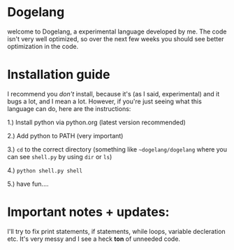 # Dogelang
welcome to Dogelang, a experimental language developed by me. The code isn't very well optimized, so over the next few weeks you should see better optimization in the code.


# Installation guide
I recommend you *don't* install, because it's (as I said, experimental) and it bugs a lot, and I mean a lot. However, if you're just seeing what this language can do, here are the instructions:


1.) Install python via python.org (latest version recommended)


2.) Add python to PATH (very important)


3.) `cd` to the correct directory (something like `~dogelang/dogelang` where you can see `shell.py` by using `dir` or `ls`)


4.) `python shell.py shell`


5.) have fun....


# Important notes + updates:
I'll try to fix print statements, if statements, while loops, variable decleration etc. It's very messy and I see a heck **ton** of unneeded code.
